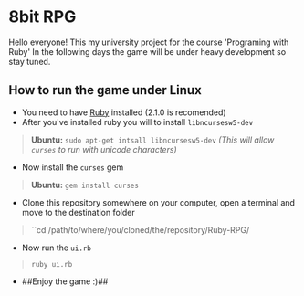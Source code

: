 8bit RPG
==========
Hello everyone! This my university project for the course 'Programing with Ruby' In the following days the game will be under heavy development so stay tuned.

How to run the game under Linux
----------

* You need to have [Ruby](https://www.ruby-lang.org/) installed (2.1.0 is recomended)
* After you've installed ruby you will to install ``libncursesw5-dev``

> **Ubuntu:** ``sudo apt-get intsall libncursesw5-dev`` *(This will allow ``curses`` to run with unicode characters)*

* Now install the ``curses`` gem

> **Ubuntu:** ``gem install curses``

* Clone this repository somewhere on your computer, open a terminal and move to the destination folder

> ``cd /path/to/where/you/cloned/the/repository/Ruby-RPG/

* Now run the ``ui.rb``

> ``ruby ui.rb``

* ##Enjoy the game :)##
